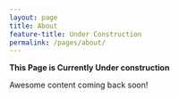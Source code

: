 ```yaml
---
layout: page
title: About
feature-title: Under Construction
permalink: /pages/about/
---
```


<b>This Page is Currently Under construction</b>

Awesome content coming back soon!
